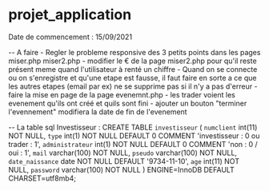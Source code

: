 # projet_application
Date de commencement : 15/09/2021

-- A faire
	- Regler le probleme responsive des 3 petits points dans les pages miser.php miser2.php
	- modifier le € de la page miser2.php pour qu'il reste présent meme quand l'utilisateur à renté un chiffre
	- Quand on se connecte ou on s'enregistre et qu'une etape est fausse, il faut faire en sorte a ce que les autres etapes (email par ex) ne se supprime pas si il n'y a pas d'erreur
	- faire la mise en page de la page evenemnt.php 
	- les trader voient les evenement qu'ils ont créé et quils sont fini 
	- ajouter un bouton "terminer l'evennement" modifiera la date de fin de l'evenement 


-- La table sql 
	Investisseur :
		CREATE TABLE `investisseur` (
		  `numclient` int(11) NOT NULL,
		  `type` int(1) NOT NULL DEFAULT 0 COMMENT 'investisseur : 0 ou trader : 1',
		  `administrateur` int(1) NOT NULL DEFAULT 0 COMMENT 'non : 0 / oui : 1',
		  `mail` varchar(100) NOT NULL,
		  `pseudo` varchar(100) NOT NULL,
		  `date_naissance` date NOT NULL DEFAULT '9734-11-10',
		  `age` int(11) NOT NULL,
		  `password` varchar(100) NOT NULL
		) ENGINE=InnoDB DEFAULT CHARSET=utf8mb4;